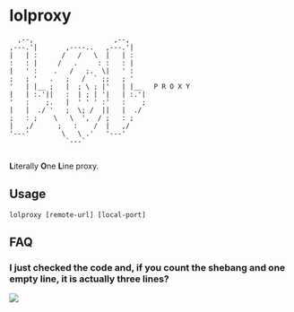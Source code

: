 # lolproxy

```
  ,--,                    ,--,
,---.'|       ,----..   ,---.'|
|   | :      /   /   \  |   | :
:   : |     /   .     : :   : |
|   ' :    .   /   ;.  \|   ' :
;   ; '   .   ;   /  ` ;;   ; '
'   | |__ ;   |  ; \ ; |'   | |__   P R O X Y
|   | :.'||   :  | ; | '|   | :.'|
'   :    ;.   |  ' ' ' :'   :    ;
|   |  ./ '   ;  \; /  ||   |  ./
;   : ;    \   \  ',  / ;   : ;
|   ,/      ;   :    /  |   ,/
'---'        \   \ .'   '---'
              `---`


```

**L**iterally **O**ne **L**ine proxy.


## Usage

`lolproxy [remote-url] [local-port]`


## FAQ

### I just checked the code and, if you count the shebang and one empty line, it is actually three lines?

![](https://c.tenor.com/_IsQd3vQ0tQAAAAd/hah-righttt.gif)
